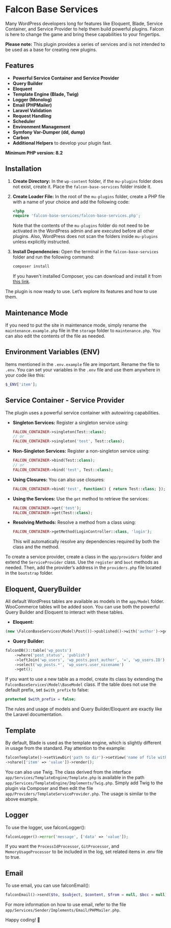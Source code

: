 # Falcon Base Services

Many WordPress developers long for features like Eloquent, Blade, Service Container, and Service Provider to help them build powerful plugins. Falcon is here to change the game and bring these capabilities to your fingertips.

**Please note:** This plugin provides a series of services and is not intended to be used as a base for creating new plugins.

## Features
- **Powerful Service Container and Service Provider**
- **Query Builder**
- **Eloquent**
- **Template Engine (Blade, Twig)**
- **Logger (Monolog)**
- **Email (PHPMailer)**
- **Laravel Validation**
- **Request Handling**
- **Scheduler**
- **Environment Management**
- **Symfony Var-Dumper (dd, dump)**
- **Carbon**
- **Additional Helpers** to develop your plugin fast.

**Minimum PHP version: 8.2**

## Installation

1. **Create Directory:** In the `wp-content` folder, if the `mu-plugins` folder does not exist, create it. Place the `falcon-base-services` folder inside it.
2. **Create Loader File:** In the root of the `mu-plugins` folder, create a PHP file with a name of your choice and add the following code:
    ```php
    <?php
    require 'falcon-base-services/falcon-base-services.php';
    ```
   Note that the contents of the `mu-plugins` folder do not need to be activated in the WordPress admin and are executed before all other plugins. Also, WordPress does not scan the folders inside `mu-plugins` unless explicitly instructed.

3. **Install Dependencies:** Open the terminal in the `falcon-base-services` folder and run the following command:
    ```sh
    composer install
    ```
   If you haven't installed Composer, you can download and install it from [this link](https://getcomposer.org/).

The plugin is now ready to use. Let’s explore its features and how to use them.

## Maintenance Mode
If you need to put the site in maintenance mode, simply rename the `maintenance.example.php` file in the `storage` folder to `maintenance.php`. You can also edit the contents of the file as needed.

## Environment Variables (ENV)
Items mentioned in the <code>.env.example</code> file are important. Rename the file to <code>.env</code>.
You can set your variables in the `.env` file and use them anywhere in your code like this:
```php
$_ENV['item'];
```

## Service Container - Service Provider
The plugin uses a powerful service container with autowiring capabilities.
- **Singleton Services:** Register a singleton service using:
    ```php
    FALCON_CONTAINER->singleton(Test::class);
    // or
    FALCON_CONTAINER->singleton('test', Test::class);
    ```

- **Non-Singleton Services:** Register a non-singleton service using:
    ```php
    FALCON_CONTAINER->bind(Test::class);
    // or
    FALCON_CONTAINER->bind('test', Test::class);
    ```

- **Using Closures:** You can also use closures:
    ```php
    FALCON_CONTAINER->bind('test', function() { return Test::class; });
    ```

- **Using the Services:** Use the `get` method to retrieve the services:
    ```php
    FALCON_CONTAINER->get('test');
    FALCON_CONTAINER->get(Test::class);
    ```

- **Resolving Methods:** Resolve a method from a class using:
    ```php
    FALCON_CONTAINER->getMethod(LoginController::class, 'login');
    ```
  This will automatically resolve any dependencies required by both the class and the method.

To create a service provider, create a class in the `app/providers` folder and extend the `ServiceProvider` class. Use the `register` and `boot` methods as needed. Then, add the provider’s address in the `providers.php` file located in the `bootstrap` folder.

## Eloquent, QueryBuilder
All default WordPress tables are available as models in the `app/Model` folder. WooCommerce tables will be added soon. You can use both the powerful Query Builder and Eloquent to interact with these tables.
- **Eloquent:** <br>
```php
(new \FalconBaseServices\Model\Post())->published()->with('author')->get();
  ```
  
- **Query Builder:** <br>
```php
falconDB()::table('wp_posts')
    ->where('post_status', 'publish')
    ->leftJoin('wp_users', 'wp_posts.post_author', '=', 'wp_users.ID')
    ->select('wp_posts.*', 'wp_users.user_nicename')
    ->get();
```

If you want to use a new table as a model, create its class by extending the `FalconBaseServices\Model\BaseModel` class. If the table does not use the default prefix, set `$with_prefix` to false:
```php
protected $with_prefix = false;
```

The rules and usage of models and Query Builder/Eloquent are exactly like the Laravel documentation.

## Template
By default, Blade is used as the template engine, which is slightly different in usage from the standard. Pay attention to the example:
~~~php
falconTemplate()->setViewDir('path to dir')->setView('name of file without extension')
->share(['item' => 'value'])->render();
~~~
You can also use Twig. The class derived from the interface <code>app/Services/TemplateEngine/Template.php</code> is available in the path <code>app/Services/TemplateEngine/Implements/Twig.php</code>. Simply add Twig to the plugin via Composer and then edit the file <code>app/Providers/TemplateServiceProvider.php</code>.
The usage is similar to the above example.

## Logger
To use the logger, use falconLogger():
~~~php
falconLogger()->error('message', ['data' => 'value']);
~~~
If you want the <code>ProcessIdProcessor</code>, <code>GitProcessor</code>, and <code>MemoryUsageProcessor</code> to be included in the log, set related items in .env file to true.

## Email
To use email, you can use falconEmail():
~~~php
falconEmail()->send($to, $subject, $content, $from = null, $bcc = null);
~~~
For more information on how to use email, refer to the file <code>app/Services/Sender/Implements/Email/PHPMailer.php</code>.
<p>Happy coding! 🚀</p>
